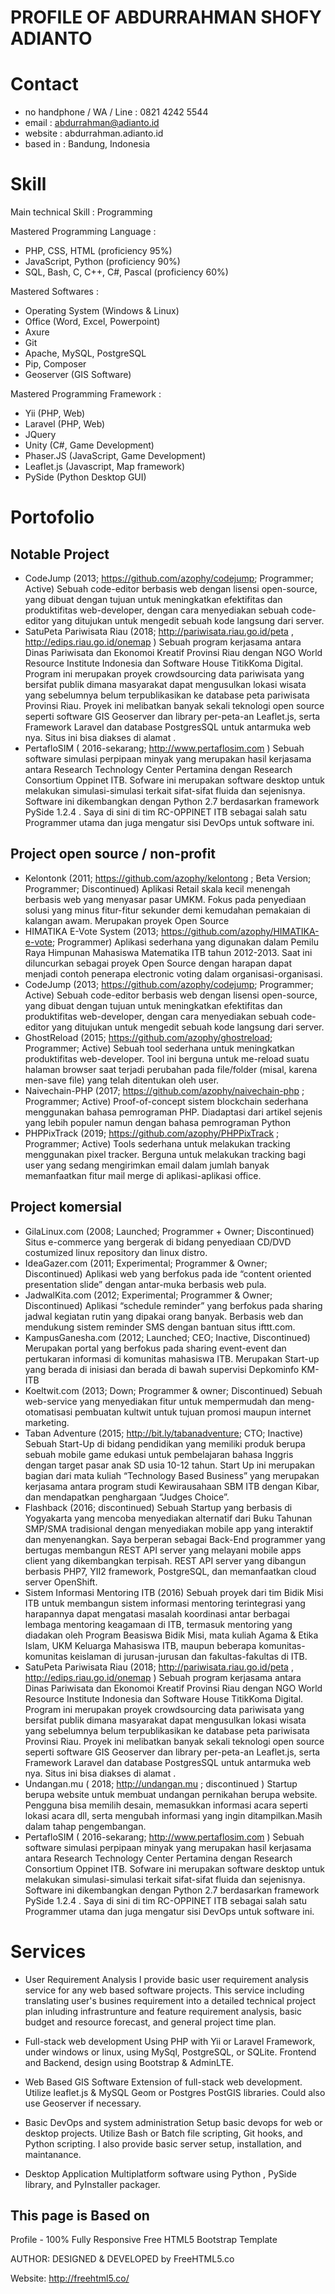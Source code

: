 PROFILE OF ABDURRAHMAN SHOFY ADIANTO
====================================

# Contact
- no handphone / WA / Line : 0821 4242 5544
- email : abdurrahman@adianto.id
- website : abdurrahman.adianto.id
- based in : Bandung, Indonesia

# Skill
Main technical Skill : Programming

Mastered Programming Language : 
- PHP, CSS, HTML (proficiency 95%)
- JavaScript, Python (proficiency 90%)
- SQL, Bash, C, C++, C#, Pascal (proficiency 60%)

Mastered Softwares : 
- Operating System (Windows & Linux)
- Office (Word, Excel, Powerpoint)
- Axure
- Git
- Apache, MySQL, PostgreSQL
- Pip, Composer
- Geoserver (GIS Software)

Mastered Programming Framework : 
- Yii (PHP, Web)
- Laravel (PHP, Web)
- JQuery
- Unity (C#, Game Development)
- Phaser.JS (JavaScript, Game Development)
- Leaflet.js (Javascript, Map framework)
- PySide (Python Desktop GUI)

# Portofolio
## Notable Project
* CodeJump (2013; https://github.com/azophy/codejump; Programmer; Active)
    Sebuah code-editor berbasis web dengan lisensi open-source, yang dibuat dengan tujuan untuk meningkatkan efektifitas dan produktifitas web-developer, dengan cara menyediakan sebuah code-editor yang ditujukan untuk mengedit sebuah kode langsung dari server.
* SatuPeta Pariwisata Riau (2018; http://pariwisata.riau.go.id/peta , http://edips.riau.go.id/onemap )
    Sebuah program kerjasama antara Dinas Pariwisata dan Ekonomoi Kreatif Provinsi Riau dengan NGO World Resource Institute Indonesia dan Software House TitikKoma Digital. Program ini merupakan proyek crowdsourcing data pariwisata yang bersifat publik dimana masyarakat dapat mengusulkan lokasi wisata yang sebelumnya belum terpublikasikan ke database peta pariwisata Provinsi Riau. Proyek ini melibatkan banyak sekali teknologi open source seperti software GIS Geoserver dan library per-peta-an Leaflet.js, serta Framework Laravel dan database PostgresSQL untuk antarmuka web nya. Situs ini bisa diakses di alamat .
* PertafloSIM ( 2016-sekarang; http://www.pertaflosim.com )
    Sebuah software simulasi perpipaan minyak yang merupakan hasil kerjasama antara Research Technology Center Pertamina dengan Research Consortium Oppinet ITB. Sofware ini merupakan software desktop untuk melakukan simulasi-simulasi terkait sifat-sifat fluida dan sejenisnya. Software ini dikembangkan dengan Python 2.7 berdasarkan framework PySide 1.2.4 . Saya di sini di tim RC-OPPINET ITB sebagai salah satu Programmer utama dan juga mengatur sisi DevOps untuk software ini.

## Project open source / non-profit
* Kelontonk (2011; https://github.com/azophy/kelontong ; Beta Version; Programmer; Discontinued)
    Aplikasi Retail skala kecil menengah berbasis web yang menyasar pasar UMKM. Fokus pada penyediaan solusi yang minus fitur-fitur sekunder demi kemudahan pemakaian di kalangan awam. Merupakan proyek Open Source
* HIMATIKA E-Vote System (2013; https://github.com/azophy/HIMATIKA-e-vote; Programmer)
    Aplikasi sederhana yang digunakan dalam Pemilu Raya Himpunan Mahasiswa Matematika ITB tahun 2012-2013. Saat ini diluncurkan sebagai proyek Open Source dengan harapan dapat menjadi contoh penerapa electronic voting dalam organisasi-organisasi.
* CodeJump (2013; https://github.com/azophy/codejump; Programmer; Active)
    Sebuah code-editor berbasis web dengan lisensi open-source, yang dibuat dengan tujuan untuk meningkatkan efektifitas dan produktifitas web-developer, dengan cara menyediakan sebuah code-editor yang ditujukan untuk mengedit sebuah kode langsung dari server.
* GhostReload (2015; https://github.com/azophy/ghostreload; Programmer; Active)
    Sebuah tool sederhana untuk meningkatkan produktifitas web-developer. Tool ini berguna untuk me-reload suatu halaman browser saat terjadi perubahan pada file/folder (misal, karena men-save file) yang telah ditentukan oleh user.
* Naivechain-PHP (2017; https://github.com/azophy/naivechain-php ; Programmer; Active)
    Proof-of-concept sistem blockchain sederhana menggunakan bahasa pemrograman PHP. Diadaptasi dari artikel sejenis yang lebih populer namun dengan bahasa pemrograman Python
* PHPPixTrack (2019; https://github.com/azophy/PHPPixTrack ; Programmer; Active)
    Tools sederhana untuk melakukan tracking menggunakan pixel tracker. Berguna untuk melakukan tracking bagi user yang sedang mengirimkan email dalam jumlah banyak memanfaatkan fitur mail merge di aplikasi-aplikasi office.

## Project komersial
* GilaLinux.com (2008; Launched; Programmer + Owner; Discontinued)
    Situs e-commerce yang bergerak di bidang penyediaan CD/DVD costumized linux repository dan linux distro.
* IdeaGazer.com (2011; Experimental; Programmer & Owner; Discontinued)
    Aplikasi web yang berfokus pada ide “content oriented presentation slide” dengan antar-muka berbasis web pula.
* JadwalKita.com (2012; Experimental; Programmer & Owner; Discontinued)
    Aplikasi “schedule reminder” yang berfokus pada sharing jadwal kegiatan rutin yang dipakai orang banyak. Berbasis web dan mendukung sistem reminder SMS dengan bantuan situs ifttt.com.
* KampusGanesha.com (2012; Launched; CEO; Inactive, Discontinued)
    Merupakan portal yang berfokus pada sharing event-event dan pertukaran informasi di komunitas mahasiswa ITB. Merupakan Start-up yang berada di inisiasi dan berada di bawah supervisi Depkominfo KM-ITB
* Koeltwit.com (2013; Down; Programmer & owner; Discontinued) 
    Sebuah web-service yang menyediakan fitur untuk mempermudah dan meng-otomatisasi pembuatan kultwit untuk tujuan promosi maupun internet marketing.
* Taban Adventure (2015; http://bit.ly/tabanadventure; CTO; Inactive)
    Sebuah Start-Up di bidang pendidikan yang memiliki produk berupa sebuah mobile game edukasi untuk pembelajaran bahasa Inggris dengan target pasar anak SD usia 10-12 tahun. Start Up ini merupakan bagian dari mata kuliah “Technology Based Business” yang merupakan kerjasama antara program studi Kewirausahaan SBM ITB dengan Kibar, dan mendapatkan penghargaan “Judges Choice”.
* Flashback (2016; discontinued)
    Sebuah Startup yang berbasis di Yogyakarta yang mencoba menyediakan alternatif dari Buku Tahunan SMP/SMA tradisional dengan menyediakan mobile app yang interaktif dan menyenangkan. Saya berperan sebagai Back-End programmer yang bertugas membangun REST API server yang melayani mobile apps client yang dikembangkan terpisah. REST API server yang dibangun berbasis PHP7, YII2 framework, PostgreSQL, dan memanfaatkan cloud server OpenShift.
* Sistem Informasi Mentoring ITB (2016)
    Sebuah proyek dari tim Bidik Misi ITB untuk membangun sistem informasi mentoring terintegrasi yang harapannya dapat mengatasi masalah koordinasi antar berbagai lembaga mentoring keagamaan di ITB, termasuk mentoring yang diadakan oleh Program Beasiswa Bidik Misi, mata kuliah Agama & Etika Islam, UKM Keluarga Mahasiswa ITB, maupun beberapa komunitas-komunitas keislaman di jurusan-jurusan dan fakultas-fakultas di ITB.
* SatuPeta Pariwisata Riau (2018; http://pariwisata.riau.go.id/peta , http://edips.riau.go.id/onemap )
    Sebuah program kerjasama antara Dinas Pariwisata dan Ekonomoi Kreatif Provinsi Riau dengan NGO World Resource Institute Indonesia dan Software House TitikKoma Digital. Program ini merupakan proyek crowdsourcing data pariwisata yang bersifat publik dimana masyarakat dapat mengusulkan lokasi wisata yang sebelumnya belum terpublikasikan ke database peta pariwisata Provinsi Riau. Proyek ini melibatkan banyak sekali teknologi open source seperti software GIS Geoserver dan library per-peta-an Leaflet.js, serta Framework Laravel dan database PostgresSQL untuk antarmuka web nya. Situs ini bisa diakses di alamat .
* Undangan.mu ( 2018; http://undangan.mu ; discontinued )
    Startup berupa website untuk membuat undangan pernikahan berupa website. Pengguna bisa memilih desain, memasukkan informasi acara seperti lokasi acara dll, serta mengubah informasi yang ingin ditampilkan.Masih dalam tahap pengembangan.
* PertafloSIM ( 2016-sekarang; http://www.pertaflosim.com )
    Sebuah software simulasi perpipaan minyak yang merupakan hasil kerjasama antara Research Technology Center Pertamina dengan Research Consortium Oppinet ITB. Sofware ini merupakan software desktop untuk melakukan simulasi-simulasi terkait sifat-sifat fluida dan sejenisnya. Software ini dikembangkan dengan Python 2.7 berdasarkan framework PySide 1.2.4 . Saya di sini di tim RC-OPPINET ITB sebagai salah satu Programmer utama dan juga mengatur sisi DevOps untuk software ini.

# Services

- User Requirement Analysis
I provide basic user requirement analysis service for any web based software projects. This service including translating user's busines requirement into a detailed technical project plan inluding infrastrunture and feature requirement analysis, basic budget and resource forecast, and general project time plan.

- Full-stack web development
Using PHP with Yii or Laravel Framework, under windows or linux, using MySql, PostgreSQL, or SQLite. Frontend and Backend, design using Bootstrap & AdminLTE.

- Web Based GIS Software
Extension of full-stack web development. Utilize leaflet.js & MySQL Geom or Postgres PostGIS libraries. Could also use Geoserver if necessary.

- Basic DevOps and system administration
Setup basic devops for web or desktop projects. Utilize Bash or Batch file scripting, Git hooks, and Python scripting. I also provide basic server setup, installation, and maintanance.

- Desktop Application
Multiplatform software using Python , PySide library, and PyInstaller packager.

This page is Based on
---------------------
Profile - 100% Fully Responsive Free HTML5 Bootstrap Template

AUTHOR:
DESIGNED & DEVELOPED by FreeHTML5.co

Website: http://freehtml5.co/
